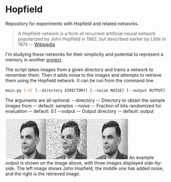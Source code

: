 # Hopfield
Repository for experiments with Hopfield and related networks.

> A Hopfield network is a form of recurrent artificial neural network popularized by John Hopfield in 1982, but described earlier by Little in 1974 -- [Wikipedia](https://en.wikipedia.org/wiki/Hopfield_network)

Ι'm studying these networks for their simplicity and potential to represent a memory in another [project](https://github.com/Ariel-Perez/brain).

The script takes images from a given directory and trains a network to remember them. Then it adds noise to the images and attempts to retrieve them using the Hopfield network. It can be run from the command line.

```bash
main.py [-h] [--directory DIRECTORY] [--noise NOISE] [--output OUTPUT]
```

The arguments are all optional:
  --directory -- Directory to obtain the sample images from -- default: samples
  --noise -- Fraction of bits randomized for evaluation -- default: 0.1
  --output -- Output directory -- default: output

![Example output](sample_output.jpg)
An example output is shown on the image above, with three images displayed side-by-side.
The left image shows John Hopfield, the middle one has added noise, and the right is the retrieved image.
